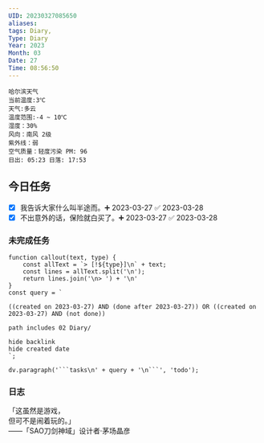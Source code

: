 ```yaml
---
UID: 20230327085650
aliases: 
tags: Diary,
Type: Diary
Year: 2023
Month: 03
Date: 27
Time: 08:56:50
---
```

```
哈尔滨天气
当前温度:3℃
天气:多云
温度范围:-4 ~ 10℃
湿度：30%
风向：南风 2级
紫外线：弱
空气质量：轻度污染 PM: 96
日出: 05:23 日落: 17:53
```

## 今日任务
- [x] 我告诉大家什么叫半途而。➕ 2023-03-27 ✅ 2023-03-28
- [x] 不出意外的话，保险就白买了。➕ 2023-03-27 ✅ 2023-03-28

### 未完成任务
```dataviewjs
function callout(text, type) {
    const allText = `> [!${type}]\n` + text;
    const lines = allText.split('\n');
    return lines.join('\n> ') + '\n'
}
const query = `

((created on 2023-03-27) AND (done after 2023-03-27)) OR ((created on 2023-03-27) AND (not done))

path includes 02 Diary/

hide backlink
hide created date
`;

dv.paragraph('```tasks\n' + query + '\n```', 'todo');
```
### 日志
「这虽然是游戏，  
但可不是闹着玩的。」  
——「SAO刀剑神域」设计者·茅场晶彦
